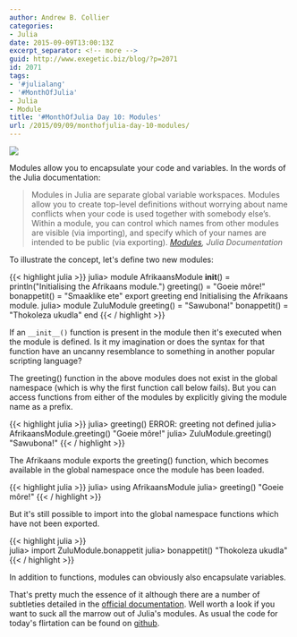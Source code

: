 ```yaml
---
author: Andrew B. Collier
categories:
- Julia
date: 2015-09-09T13:00:13Z
excerpt_separator: <!-- more -->
guid: http://www.exegetic.biz/blog/?p=2071
id: 2071
tags:
- '#julialang'
- '#MonthOfJulia'
- Julia
- Module
title: '#MonthOfJulia Day 10: Modules'
url: /2015/09/09/monthofjulia-day-10-modules/
---
```


<!--more-->

<img src="{{ site.baseurl }}/static/img/2015/09/Julia-Logo-Module.png" >

Modules allow you to encapsulate your code and variables. In the words of the Julia documentation:

<blockquote>
Modules in Julia are separate global variable workspaces. Modules allow you to create top-level definitions without worrying about name conflicts when your code is used together with somebody else’s. Within a module, you can control which names from other modules are visible (via importing), and specify which of your names are intended to be public (via exporting).
<cite><a href="http://julia.readthedocs.org/en/latest/manual/modules/">Modules</a>, Julia Documentation</cite>
</blockquote>

To illustrate the concept, let's define two new modules:
  
{{< highlight julia >}}
julia> module AfrikaansModule
       __init__() = println("Initialising the Afrikaans module.")
       greeting() = "Goeie môre!"
       bonappetit() = "Smaaklike ete"
       export greeting
       end
Initialising the Afrikaans module.
julia> module ZuluModule
       greeting() = "Sawubona!"
       bonappetit() = "Thokoleza ukudla"
       end
{{< / highlight >}}
  
If an `__init__()` function is present in the module then it's executed when the module is defined. Is it my imagination or does the syntax for that function have an uncanny resemblance to something in another popular scripting language?

The greeting() function in the above modules does not exist in the global namespace (which is why the first function call below fails). But you can access functions from either of the modules by explicitly giving the module name as a prefix.
  
{{< highlight julia >}}
julia> greeting()
ERROR: greeting not defined
julia> AfrikaansModule.greeting()
"Goeie môre!"
julia> ZuluModule.greeting()
"Sawubona!"
{{< / highlight >}}

The Afrikaans module exports the greeting() function, which becomes available in the global namespace once the module has been loaded.
  
{{< highlight julia >}}
julia> using AfrikaansModule
julia> greeting()
"Goeie môre!"
{{< / highlight >}}

But it's still possible to import into the global namespace functions which have not been exported.
  
{{< highlight julia >}}  
julia> import ZuluModule.bonappetit
julia> bonappetit()
"Thokoleza ukudla"
{{< / highlight >}}

In addition to functions, modules can obviously also encapsulate variables.

That's pretty much the essence of it although there are a number of subtleties detailed in the [official documentation](http://julia.readthedocs.org/en/latest/manual/modules/). Well worth a look if you want to suck all the marrow out of Julia's modules. As usual the code for today's flirtation can be found on [github](https://github.com/DataWookie/MonthOfJulia).
